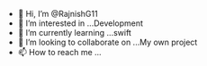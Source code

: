- 👋 Hi, I’m @RajnishG11
- 👀 I’m interested in ...Development
- 🌱 I’m currently learning ...swift
- 💞️ I’m looking to collaborate on ...My own project
- 📫 How to reach me ...

<!---
RajnishG11/RajnishG11 is a ✨ special ✨ repository because its `README.md` (this file) appears on your GitHub profile.
You can click the Preview link to take a look at your changes.
--->
